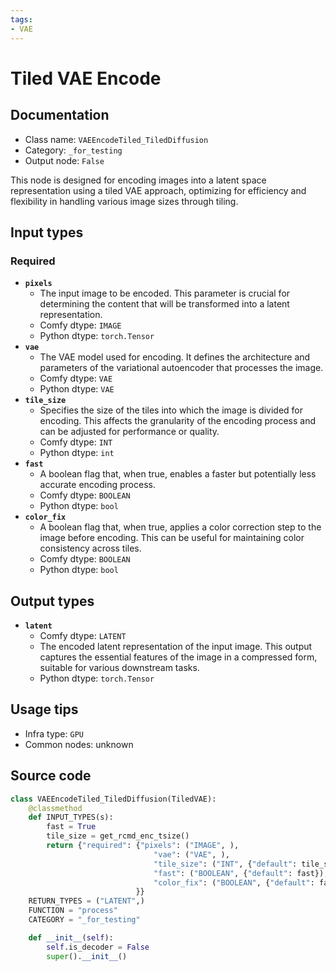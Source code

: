 ```yaml
---
tags:
- VAE
---
```


# Tiled VAE Encode
## Documentation
- Class name: `VAEEncodeTiled_TiledDiffusion`
- Category: `_for_testing`
- Output node: `False`

This node is designed for encoding images into a latent space representation using a tiled VAE approach, optimizing for efficiency and flexibility in handling various image sizes through tiling.
## Input types
### Required
- **`pixels`**
    - The input image to be encoded. This parameter is crucial for determining the content that will be transformed into a latent representation.
    - Comfy dtype: `IMAGE`
    - Python dtype: `torch.Tensor`
- **`vae`**
    - The VAE model used for encoding. It defines the architecture and parameters of the variational autoencoder that processes the image.
    - Comfy dtype: `VAE`
    - Python dtype: `VAE`
- **`tile_size`**
    - Specifies the size of the tiles into which the image is divided for encoding. This affects the granularity of the encoding process and can be adjusted for performance or quality.
    - Comfy dtype: `INT`
    - Python dtype: `int`
- **`fast`**
    - A boolean flag that, when true, enables a faster but potentially less accurate encoding process.
    - Comfy dtype: `BOOLEAN`
    - Python dtype: `bool`
- **`color_fix`**
    - A boolean flag that, when true, applies a color correction step to the image before encoding. This can be useful for maintaining color consistency across tiles.
    - Comfy dtype: `BOOLEAN`
    - Python dtype: `bool`
## Output types
- **`latent`**
    - Comfy dtype: `LATENT`
    - The encoded latent representation of the input image. This output captures the essential features of the image in a compressed form, suitable for various downstream tasks.
    - Python dtype: `torch.Tensor`
## Usage tips
- Infra type: `GPU`
- Common nodes: unknown


## Source code
```python
class VAEEncodeTiled_TiledDiffusion(TiledVAE):
    @classmethod
    def INPUT_TYPES(s):
        fast = True
        tile_size = get_rcmd_enc_tsize()
        return {"required": {"pixels": ("IMAGE", ),
                                "vae": ("VAE", ),
                                "tile_size": ("INT", {"default": tile_size, "min": 256, "max": 4096, "step": 16}),
                                "fast": ("BOOLEAN", {"default": fast}),
                                "color_fix": ("BOOLEAN", {"default": fast}),
                            }}
    RETURN_TYPES = ("LATENT",)
    FUNCTION = "process"
    CATEGORY = "_for_testing"

    def __init__(self):
        self.is_decoder = False
        super().__init__()

```
